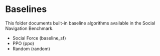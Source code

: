 # Baselines

This folder documents built-in baseline algorithms available in the Social Navigation Benchmark.

- Social Force (baseline_sf)
- PPO (ppo)
- Random (random)
